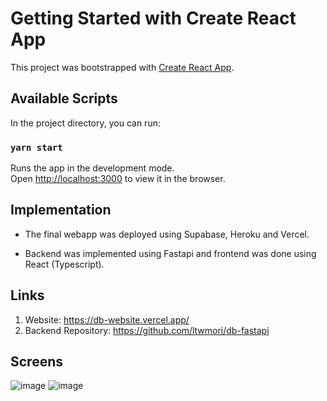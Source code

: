 # Getting Started with Create React App

This project was bootstrapped with [Create React App](https://github.com/facebook/create-react-app).

## Available Scripts

In the project directory, you can run:

### `yarn start`

Runs the app in the development mode.\
Open [http://localhost:3000](http://localhost:3000) to view it in the browser.

## Implementation
- The final webapp was deployed using Supabase, Heroku and Vercel.

- Backend was implemented using Fastapi and frontend was done using React (Typescript).

## Links
1. Website: https://db-website.vercel.app/
2. Backend Repository: https://github.com/ltwmori/db-fastapi

## Screens
![image](https://user-images.githubusercontent.com/56842208/203050822-7dd13cd3-51f0-4a39-bb3a-077abe5c3574.png)
![image](https://user-images.githubusercontent.com/56842208/203050893-6fbb069a-fbeb-4fcc-8a3d-f9820de5a205.png)


